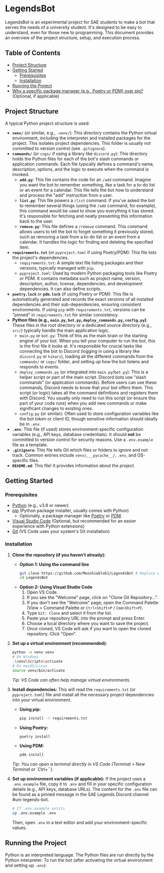 # LegendsBot

LegendsBot is an experimental project for SAE students to make a bot that serves the needs of a university student. It's designed to be easy to understand, even for those new to programming. This document provides an overview of the project structure, setup, and execution process.

## Table of Contents

- [Project Structure](#project-structure)
- [Getting Started](#getting-started)
    - [Prerequisites](#prerequisites)
    - [Installation](#installation)
- [Running the Project](#running-the-project)
- [Why a specific package manager (e.g., Poetry or PDM) over pip?](#why-a-specific-package-manager-over-pip) (Optional, if applicable)

## Project Structure

A typical Python project structure is used:

-   **`venv/`** (or similar, e.g., `.venv/`): This directory contains the Python virtual environment, including the interpreter and installed packages for the project. This isolates project dependencies. This folder is usually not committed to version control (see `.gitignore`).
-   **`commands/`** (or `cogs/` if using a library like `discord.py`): This directory holds the Python files for each of the bot's slash commands or application commands. Each file typically defines a command's name, description, options, and the logic to execute when the command is invoked.
    -   **`add.py`**: This file contains the code for an `/add` command. Imagine you want the bot to remember something, like a task for a to-do list or an event for a calendar. This file tells the bot how to understand and process the "add" instruction from a user.
    -   **`list.py`**: This file powers a `/list` command. If you've asked the bot to remember several things (using the `/add` command, for example), this command would be used to show you everything it has stored. It's responsible for fetching and neatly presenting this information back to the user.
    -   **`remove.py`**: This file defines a `/remove` command. This command allows users to tell the bot to forget something it previously stored, such as removing a task from a to-do list or an event from a calendar. It handles the logic for finding and deleting the specified item.
-   **`requirements.txt`** (or `pyproject.toml` if using Poetry/PDM): This file lists the project's dependencies.
    -   `requirements.txt`: A simple text file listing packages and their versions, typically managed with `pip`.
    -   `pyproject.toml`: Used by modern Python packaging tools like Poetry or PDM. It contains metadata such as project name, version, description, author, license, dependencies, and development dependencies. It can also define scripts.
-   **`poetry.lock`** or **`pdm.lock`** (if using Poetry or PDM): This file is automatically generated and records the exact versions of all installed dependencies and their sub-dependencies, ensuring consistent environments. If using `pip` with `requirements.txt`, versions can be "pinned" in `requirements.txt` for similar consistency.
-   **Python files (e.g., `main.py`, `bot.py`, `deploy_commands.py`, `config.py`)**: These files in the root directory or a dedicated source directory (e.g., `src/`) typically handle the main application logic.
    -   `main.py` or `bot.py`: Think of this as the main brain or the starting engine of your bot. When you tell your computer to run the bot, this is the first file it looks at. It's responsible for crucial tasks like connecting the bot to Discord (logging in using a library like `discord.py` or `hikari`), loading all the different commands from the `commands/` or `cogs/` folder, and setting up how the bot listens and responds to events.
    -   `deploy_commands.py` (or integrated into `main.py`/`bot.py`): This is a helper script or part of the main script. Discord bots use "slash commands" (or application commands). Before users can use these commands, Discord needs to know that your bot offers them. This script (or logic) takes all the command definitions and registers them with Discord. You usually only need to run this script (or ensure this part of your code runs) when you add new commands or make significant changes to existing ones.
    -   `config.py` (or similar): Often used to store configuration variables like the bot token or client ID, though sensitive information should ideally be in `.env`.
-   **`.env`**: This file (if used) stores environment-specific configuration variables (e.g., API keys, database credentials). It should **not** be committed to version control for security reasons. Use a `.env.example` file as a template.
-   **`.gitignore`**: This file tells Git which files or folders to ignore and not track. Common entries include `venv/`, `__pycache__/`, `.env`, and OS-specific files.
-   **`README.md`**: This file! It provides information about the project.

## Getting Started

### Prerequisites

-   [Python](https://www.python.org/downloads/) (e.g., v3.8 or newer)
-   [pip](https://pip.pypa.io/en/stable/installation/) (Python package installer, usually comes with Python)
    -   Optionally, a package manager like [Poetry](https://python-poetry.org/docs/#installation) or [PDM](https://pdm-project.org/latest/getting-started/installation/).
-   [Visual Studio Code](https://code.visualstudio.com/) (Optional, but recommended for an easier experience with Python extensions)
-   [Git](https://git-scm.com/downloads) (VS Code uses your system's Git installation)

### Installation

1.  **Clone the repository (if you haven't already):**

    *   **Option 1: Using the command line**
        ```bash
        git clone https://github.com/Mooshieblob1/LegendsBot # Replace with your Python bot's repository URL
        cd LegendsBot
        ```
    *   **Option 2: Using Visual Studio Code**
        1.  Open VS Code.
        2.  If you see the "Welcome" page, click on "Clone Git Repository...".
        3.  If you don't see the "Welcome" page, open the Command Palette (View > Command Palette or `Ctrl+Shift+P` / `Cmd+Shift+P`).
        4.  Type `Git: Clone` and select it from the list.
        5.  Paste your repository URL into the prompt and press Enter.
        6.  Choose a local directory where you want to save the project.
        7.  Once cloned, VS Code will ask if you want to open the cloned repository. Click "Open".

2.  **Set up a virtual environment (recommended):**
    ```bash
    python -m venv venv
    # On Windows
    .\venv\Scripts\activate
    # On macOS/Linux
    source venv/bin/activate
    ```
    *Tip: VS Code can often help manage virtual environments.*

3.  **Install dependencies:**
    This will read the `requirements.txt` (or `pyproject.toml`) file and install all the necessary project dependencies into your virtual environment.
    *   **Using pip:**
        ```bash
        pip install -r requirements.txt
        ```
    *   **Using Poetry:**
        ```bash
        poetry install
        ```
    *   **Using PDM:**
        ```bash
        pdm install
        ```
    *Tip: You can open a terminal directly in VS Code (Terminal > New Terminal or `Ctrl+\``).*

4.  **Set up environment variables (if applicable):**
    If the project uses a `.env.example` file, copy it to `.env` and fill in your specific configuration details (e.g., API keys, database URLs). The content for the `.env` file can be found as a pinned message in the SAE Legends Discord channel #uni-legends-bot.
    ```bash
    # If .env.example exists
    cp .env.example .env
    ```
    Then, open `.env` in a text editor and add your environment-specific values.

## Running the Project

Python is an interpreted language. The Python files are run directly by the Python interpreter.
To run the bot (after activating the virtual environment and setting up `.env`):
